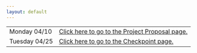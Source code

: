 ```yaml
---
layout: default
---
```

<table style="width:100%">
  <tr>
    <td>Monday  04/10</td>
    <td><a href="{{ site.proposal_page }}">Click here to go to the Project Proposal page.</a></td>
  </tr>
  <tr>
    <td>Tuesday 04/25</td>
    <td><a href="{{ site.checkpoint_page }}">Click here to go to the Checkpoint page.</a></td>
  </tr>
</table>
